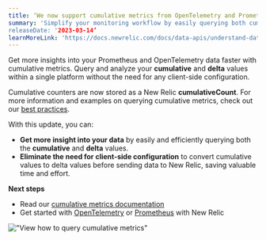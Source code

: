 ```yaml
---
title: ‘We now support cumulative metrics from OpenTelemetry and Prometheus'
summary: 'Simplify your monitoring workflow by easily querying both cumulative and delta metrics, without the need for client-side configuration.’ 
releaseDate: '2023-03-14’
learnMoreLink: 'https://docs.newrelic.com/docs/data-apis/understand-data/metric-data/cumulative-metrics/' 
---
```


Get more insights into your Prometheus and OpenTelemetry data faster with cumulative metrics. Query and analyze your **cumulative** and **delta** values within a single platform without the need for any client-side configuration.

Cumulative counters are now stored as a New Relic **cumulativeCount**. For more information and examples on querying cumulative metrics, check out our [best practices](https://docs.newrelic.com/docs/more-integrations/open-source-telemetry-integrations/opentelemetry/best-practices/opentelemetry-best-practices-metrics/#query).

With this update, you can:
* **Get more insight into your data** by easily and efficiently querying both the **cumulative** and **delta** values. 
* **Eliminate the need for client-side configuration** to convert cumulative values to delta values before sending data to New Relic, saving valuable time and effort. 

**Next steps**

* Read our [cumulative metrics documentation](https://docs.newrelic.com/docs/data-apis/understand-data/metric-data/cumulative-metrics/) 
* Get started with [OpenTelemetry](https://docs.newrelic.com/docs/more-integrations/open-source-telemetry-integrations/opentelemetry/opentelemetry-introduction/) or [Prometheus](https://docs.newrelic.com/docs/infrastructure/prometheus-integrations/get-started/send-prometheus-metric-data-new-relic/) with New Relic

!["View how to query cumulative metrics"](./images/cumulative-metrics-query "Image showing how to query cumulative metrics")